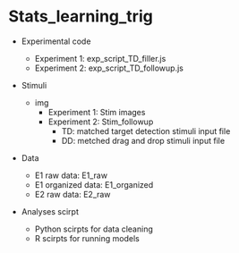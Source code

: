 # Stats_learning_trig

- Experimental code
  - Experiment 1: exp_script_TD_filler.js
  - Experiment 2: exp_script_TD_followup.js


- Stimuli
  - img
    - Experiment 1: Stim images
    - Experiment 2: Stim_followup
      - TD: matched target detection stimuli input file
      - DD: metched drag and drop stimuli input file

- Data
  - E1 raw data: E1_raw
  - E1 organized data: E1_organized
  - E2 raw data: E2_raw

- Analyses scirpt
  - Python scirpts for data cleaning
  - R scirpts for running models
